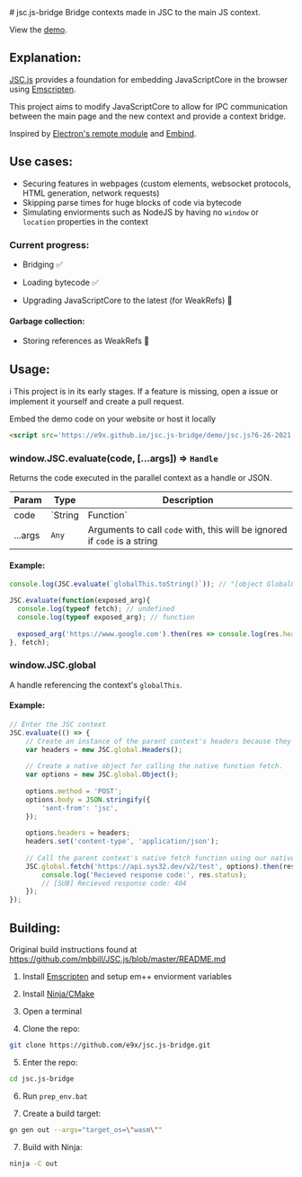 <title>test</title>
# jsc.js-bridge
Bridge contexts made in JSC to the main JS context.

View the [demo](https://e9x.github.io/jsc.js-bridge/demo/).

## Explanation:

[JSC.js](https://github.com/mbbill/JSC.js) provides a foundation for embedding JavaScriptCore in the browser using [Emscripten](https://emscripten.org/).

This project aims to modify JavaScriptCore to allow for IPC communication between the main page and the new context and provide a context bridge.

Inspired by [Electron's remote module](https://github.com/electron/remote) and [Embind](https://emscripten.org/docs/porting/connecting_cpp_and_javascript/embind.html).

## Use cases:

- Securing features in webpages (custom elements, websocket protocols, HTML generation, network requests)
- Skipping parse times for huge blocks of code via bytecode
- Simulating enviorments such as NodeJS by having no `window` or `location` properties in the context

### Current progress:

- Bridging ✅

- Loading bytecode ✅

- Upgrading JavaScriptCore to the latest (for WeakRefs) 🚫

#### Garbage collection:

- Storing references as WeakRefs 🚫

## Usage:

ℹ This project is in its early stages. If a feature is missing, open a issue or implement it yourself and create a pull request.

Embed the demo code on your website or host it locally

```html
<script src='https://e9x.github.io/jsc.js-bridge/demo/jsc.js?6-26-2021'></script>
```

### window.JSC.evaluate(code, [...args]) ⇒ `Handle`

Returns the code executed in the parallel context as a handle or JSON.

| Param | Type | Description |
| --- | --- | --- |
| code | `String|Function` | A string or function containing code to be executed in the JSC context |
| ...args | `Any` | Arguments to call `code` with, this will be ignored if `code` is a string |


#### Example:

```js
console.log(JSC.evaluate(`globalThis.toString()`)); // "[object GlobalObject]"

JSC.evaluate(function(exposed_arg){
  console.log(typeof fetch); // undefined
  console.log(typeof exposed_arg); // function
  
  exposed_arg('https://www.google.com').then(res => console.log(res.headers.get('content-type')));
}, fetch);
```

### window.JSC.global

A handle referencing the context's `globalThis`.

#### Example:

```js
// Enter the JSC context
JSC.evaluate(() => {
	// Create an instance of the parent context's headers because they are not present in this context.
	var headers = new JSC.global.Headers();
	
	// Create a native object for calling the native function fetch.
	var options = new JSC.global.Object();
	
	options.method = 'POST';
	options.body = JSON.stringify({
		'sent-from': 'jsc',
	});
	
	options.headers = headers;
	headers.set('content-type', 'application/json');
	
	// Call the parent context's native fetch function using our native object.
	JSC.global.fetch('https://api.sys32.dev/v2/test', options).then(res => {
		console.log('Recieved response code:', res.status);
		// [SUB] Recieved response code: 404
	});
});
```

## Building:

Original build instructions found at https://github.com/mbbill/JSC.js/blob/master/README.md

1. Install [Emscripten](https://emscripten.org/docs/getting_started/downloads.html#installation-instructions-using-the-emsdk-recommended) and setup em++ enviorment variables

2. Install [Ninja/CMake](https://cmake.org/download/)

3. Open a terminal

4. Clone the repo:

```sh
git clone https://github.com/e9x/jsc.js-bridge.git
```

5. Enter the repo:

```sh
cd jsc.js-bridge
```

6. Run `prep_env.bat`

7. Create a build target:

```sh
gn gen out --args="target_os=\"wasm\""
```

7. Build with Ninja:

```sh
ninja -C out
```
